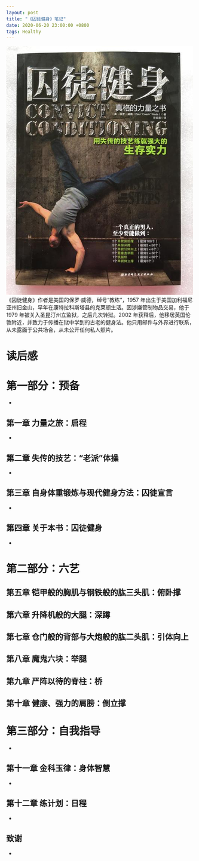 ```yaml
---
layout: post
title: "《囚徒健身》笔记"
date: 2020-06-20 23:00:00 +0800
tags: Healthy
---
```


![囚徒健身](/assets/images/2020-06-20-Convict_Conditioning_1.jpg)
《囚徒健身》作者是美国的保罗·威德，绰号“教练”，1957 年出生于美国加利福尼亚州旧金山，早年在康特拉科斯塔县的克莱顿生活。因涉嫌管制物品交易，他于 1979 年被关入圣昆汀州立监狱，之后几次转狱。2002 年获释后，他移居英国伦敦附近，并致力于传播在狱中学到的古老的健身法。他只用邮件与外界进行联系，从未露面于公共场合，从未公开任何私人照片。

# 读后感

# 第一部分：预备

-

## 第一章 力量之旅：启程

-

## 第二章 失传的技艺：“老派”体操

-

## 第三章 自身体重锻炼与现代健身方法：囚徒宣言

-

## 第四章 关于本书：囚徒健身

-

# 第二部分：六艺

## 第五章 铠甲般的胸肌与钢铁般的肱三头肌：俯卧撑

## 第六章 升降机般的大腿：深蹲

## 第七章 仓门般的背部与大炮般的肱二头肌：引体向上

## 第八章 魔鬼六块：举腿

## 第九章 严阵以待的脊柱：桥

## 第十章 健康、强力的肩膀：倒立撑

# 第三部分：自我指导

-

## 第十一章 金科玉律：身体智慧

-

## 第十二章 练计划：日程

-

## 致谢

-
